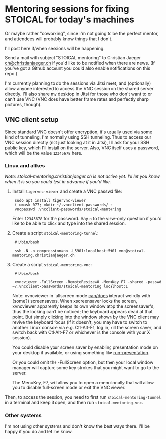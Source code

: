 # Mentoring sessions for fixing STOICAL for today's machines

Or maybe rather "coworking", since I'm not going to be the perfect
mentor, and attendees will probably know things that I don't.

I'll post here if/when sessions will be happening.

Send a mail with subject "STOICAL mentoring" to Christian Jaeger
<ch@christianjaeger.ch> if you'd like to be notified when there are
news. (If you've got a Github account you could also enable
notifications on this repo.)

I'm currently planning to do the sessions via Jitsi meet, and
(optionally) allow anyone interested to access the VNC session on the
shared server directly. I'll also share my desktop in Jitsi for those
who don't want to or can't use VNC (VNC does have better frame rates
and perfectly sharp pictures, though).

## VNC client setup

Since standard VNC doesn't offer encryption, it's usually used via
some kind of tunneling, I'm normally using SSH tunneling. Thus to
access our VNC session directly (not just looking at it in Jitsi),
I'll ask for your SSH public key, which I'll install on the
server. Also, VNC itself uses a password, which will be the value
`12345678` here.

### Linux and alikes

*Note: stoical-mentoring.christianjaeger.ch is not active yet. I'll
let you know when it is so you could test in advance if you'd like.*

1. Install `tigervnc-viewer` and create a VNC passwd file:

        sudo apt install tigervnc-viewer
        ( umask 077; mkdir ~/.vncclient-passwords/ )
        vncpasswd .vncclient-passwords/stoical-mentoring
        
    Enter `12345678` for the password. Say `n` to the view-only
    question if you'd like to be able to click and type into the
    shared session.

1. Create a script `stoical-mentoring-tunnel`:

        #!/bin/bash

        ssh -N -o compression=no -L5901:localhost:5901 vnc@stoical-mentoring.christianjaeger.ch

1. Create a script `stoical-mentoring-vnc`:

        #!/bin/bash

        xvncviewer -FullScreen -RemoteResize=0 -MenuKey F7 -shared -passwd ~/.vncclient-passwords/stoical-mentoring localhost:1

    Note: xvncviewer in fullscreen mode
    [can/does](https://github.com/TigerVNC/tigervnc/issues/1150)
    interact weirdly with (some?) screensavers. When xscreensaver
    locks the screen, xvncviewer apparently keeps its own window atop
    the screensaver's, thus the locking can't be noticed; the keyboard
    appears dead at that point. But simply clicking into the window
    shown by the VNC client may revive the keyboard focus (if it
    doesn't, you may have to switch to another Linux console via
    e.g. Ctl-Alt-F1, log in, kill the screen saver, and switch back
    with Ctl-Alt-F7 or whichever is the console with your X session).
    
    You could disable your screen saver by enabling presentation mode
    on your desktop if available, or using something like
    [run-presentation](https://github.com/pflanze/chj-bin/blob/master/run-presentation).

    Or you could omit the -FullScreen option, but then your local
    window manager will capture some key strokes that you might want
    to go to the server.
    
    The MenuKey, F7, will allow you to open a menu locally that will
    allow you to disable full-screen mode or exit the VNC viewer.

Then, to access the session, you need to first run
`stoical-mentoring-tunnel` in a terminal and keep it open, and then
run `stoical-mentoring-vnc`.

### Other systems

I'm not using other systems and don't know the best ways there. I'll
be happy if you do and let me know.
